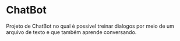 # ChatBot

Projeto de ChatBot no qual é possível treinar dialogos por meio de um arquivo de texto e que também aprende conversando.